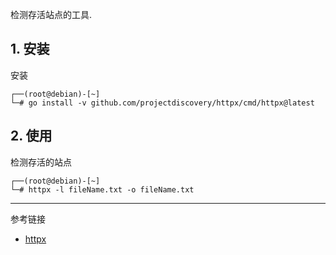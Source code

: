 检测存活站点的工具.

## 1. 安装

安装

```
┌──(root@debian)-[~]
└─# go install -v github.com/projectdiscovery/httpx/cmd/httpx@latest
```

## 2. 使用

检测存活的站点

```
┌──(root@debian)-[~]
└─# httpx -l fileName.txt -o fileName.txt
```

---

参考链接

- [httpx](https://www.kali.org/tools/httpx-toolkit/)

